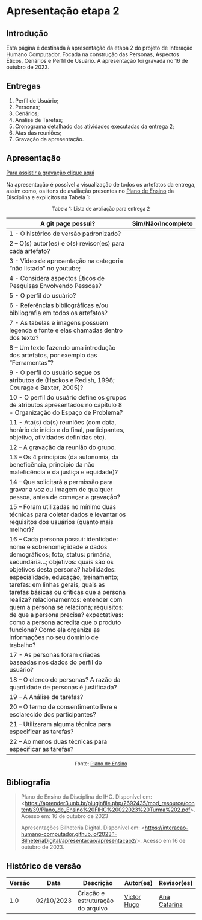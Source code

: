 # Apresentação etapa 2

## Introdução

Esta página é destinada à apresentação da etapa 2 do projeto de Interação Humano Computador. Focada na construção das Personas, Aspectos Éticos, Cenários e Perfil de Usuário. A apresentação foi gravada no 16 de outubro de 2023.



## Entregas

1. Perfil de Usuário;
2. Personas;
3. Cenários;
4. Analise de Tarefas;
5. Cronograma detalhado das atividades executadas da entrega 2;
6. Atas das reuniões;
7. Gravação da apresentação.



## Apresentação

[Para assistir a gravação clique aqui]()

<center>

<!--iframe aqui-->


</center>

Na apresentação é possível a visualização de todos os artefatos da entrega, assim como, os itens de avaliação presentes no [Plano de Ensino](https://aprender3.unb.br/pluginfile.php/2692435/mod_resource/content/39/Plano_de_Ensino%20FIHC%20022023%20Turma%202.pdf) da Disciplina e explicitos na Tabela 1:

<center>
<font size="2"><p style="text-align: center">Tabela 1: Lista de avaliação para entrega 2</p></font>

A git page possui?  | Sim/Não/Incompleto
--------- | ------
1 - O histórico de versão padronizado? | 
2 – O(s) autor(es) e o(s) revisor(es) para cada artefato? | 
3 - Vídeo de apresentação na categoria “não listado” no youtube; | 
4 - Considera aspectos Éticos de Pesquisas Envolvendo Pessoas? | 
5 - O perfil do usuário? | 
6 - Referências bibliográficas e/ou bibliografia em todos os artefatos? | 
7 - As tabelas e imagens possuem legenda e fonte e elas chamadas dentro dos texto? | 
8 – Um texto fazendo uma introdução dos artefatos, por exemplo das “Ferramentas”? | 
9 - O perfil do usuário segue os atributos de (Hackos e Redish, 1998; Courage e Baxter, 2005)? | 
10 - O perfil do usuário define os grupos de atributos apresentados no capítulo 8 - Organização do Espaço de Problema? | 
11 - Ata(s) da(s) reuniões (com data, horário de início e do final, participantes, objetivo, atividades definidas etc). | 
12 – A gravação da reunião do grupo. | 
13 – Os 4 princípios (da autonomia, da beneficência, princípio da não maleficência e da justiça e equidade)? | 
14 – Que solicitará a permissão para gravar a voz ou imagem de qualquer pessoa, antes de começar a gravação? | 
15 – Foram utilizadas no mínimo duas técnicas para coletar dados e levantar os requisitos dos usuários (quanto mais melhor)?  | 
16 – Cada persona possui: identidade: nome e sobrenome; idade e dados demográficos; foto; status: primária, secundária…; objetivos: quais são os objetivos desta persona? habilidades: especialidade, educação, treinamento; tarefas: em linhas gerais, quais as tarefas básicas ou críticas que a persona realiza? relacionamentos: entender com quem a persona se relaciona; requisitos: de que a persona precisa? expectativas: como a persona acredita que o produto funciona? Como ela organiza as informações no seu domínio de trabalho? | 
17 - As personas foram criadas baseadas nos dados do perfil do usuário? | 
18 – O elenco de personas? A razão da quantidade de personas é justificada? | 
19 – A Análise de tarefas? | 
20 – O termo de consentimento livre e esclarecido dos participantes? | 
21 – Utilizaram alguma técnica para especificar as tarefas? | 
22 – Ao menos duas técnicas para especificar as tarefas? |


<font size="2"><p style="text-align: center">Fonte: [Plano de Ensino](https://aprender3.unb.br/pluginfile.php/2692435/mod_resource/content/39/Plano_de_Ensino%20FIHC%20022023%20Turma%202.pdf)</p></font>

</center>



## Bibliografia

> Plano de Ensino da Disciplina de IHC. Disponível em: <<https://aprender3.unb.br/pluginfile.php/2692435/mod_resource/content/39/Plano_de_Ensino%20FIHC%20022023%20Turma%202.pdf>>. Acesso em: 16 de outubro de 2023
>
> Apresentações Bilheteria Digital. Disponível em: <<https://interacao-humano-computador.github.io/2023.1-BilheteriaDigital/apresentacao/apresentacao2/>>. Acesso em 16 de outubro de 2023.


## Histórico de versão

| Versão |    Data    | Descrição                         | Autor(es)                                      | Revisor(es)                                    |
| ------ | :--------: | --------------------------------- | ---------------------------------------------- | ---------------------------------------------- |
| 1.0    | 02/10/2023 | Criação e estruturação do arquivo | [Victor Hugo](https://github.com/ViictorHugoo) | [Ana Catarina](https://github.com/an4catarina) |

